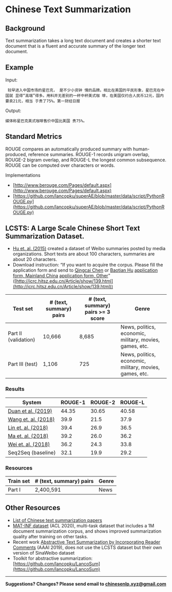 # Chinese Text Summarization

## Background

Text summarization takes a long text document and creates a shorter text document that is a fluent and accurate summary of the longer text document.

## Example

Input:

```
 较早进入中国市场的星巴克， 是不少小资钟 情的品牌。相比在美国的平民形象，星巴克在中国就 显得“高端”得多。用料并无差别的一杯中杯美式咖 啡，在美国仅约合人民币12元，国内要卖21元，相当 于贵了75%。第一财经日报 
```

Output:

```
媒体称星巴克美式咖啡售价中国比美国 贵75%。
```

## Standard Metrics

ROUGE compares an automatically produced summary with human-produced, reference summaries.  ROUGE-1 records unigram overlap, ROUGE-2 bigram overlap, and ROUGE-L the longest common subsequence.   ROUGE can be computed over characters or words.

Implementations
* [http://www.berouge.com/Pages/default.aspx](http://www.berouge.com/Pages/default.aspx) 
* [https://github.com/lancopku/superAE/blob/master/data/script/PythonROUGE.py](https://github.com/lancopku/superAE/blob/master/data/script/PythonROUGE.py) 



## <span class="t">LCSTS: A Large Scale Chinese Short Text Summarization Dataset</span>.

* [Hu et. al. (2015)](https://arxiv.org/pdf/1506.05865.pdf) created a dataset of Weibo summaries posted by media organizations.  Short texts are about 100 characters, summaries are about 20 characters.
* Download instruction: “If you want to acquire the corpus. Please fill the application form and send to [Qingcai Chen](qingcai.chen@hit.edu.cn) or [Baotian Hu](baotianchina@gmail.com) [application form, Mainland China](http://pan.baidu.com/s/1eQCUL1K)   [application form, Other]((https://www.dropbox.com/s/g9623j3hsx3yjij/Application%20form.pdf?dl=0))” ([http://icrc.hitsz.edu.cn/Article/show/139.html](http://icrc.hitsz.edu.cn/Article/show/139.html))
  
| Test set  | # (text, summary) pairs | # (text, summary) pairs >= 3 score | Genre |
| --- | --- | --- | --- |
| Part II (validation) | 10,666 | 8,685 | News, politics, economic, military, movies, games, etc. |
| Part III (test) | 1,106 | 725 | News, politics, economic, military, movies, games, etc. |
  
### Results

| System | ROUGE-1 | ROUGE-2 | ROUGE-L |
| --- | --- | --- | --- |
| [Duan et al. (2019)](https://www.aclweb.org/anthology/D19-1301) | 44.35 | 30.65 | 40.58 |
| [Wang et. al. (2018)](https://arxiv.org/pdf/1805.03616.pdf) | 39.9 | 21.5 | 37.9 |
| [Lin et. al. (2018)](https://arxiv.org/pdf/1805.03989.pdf) | 39.4 | 26.9 | 36.5 |
| [Ma et. al. (2018)](https://arxiv.org/pdf/1805.04869v1.pdf) | 39.2 | 26.0 | 36.2 |
| [Wei et. al. (2018)](https://arxiv.org/pdf/1805.04033v1.pdf) | 36.2 | 24.3 | 33.8 |
| Seq2Seq (baseline) | 32.1 | 19.9 | 29.2 |
 
### Resources

  | Train set | # (text, summary) pairs  | Genre |
  | --- | --- | --- |
  | Part I | 2,400,591  | News |


## Other Resources

* [List of Chinese text summarization papers](https://github.com/mathsyouth/awesome-text-summarization#chinese-text-summarization) 
* [MAT-INF dataset](https://www.aclweb.org/anthology/2020.acl-main.330) (ACL 2020), multi-task dataset that includes a 1M  document summarization corpus, and shows improved summarization quality after training on other tasks.
* Recent work [Abstractive Text Summarization by Incorporating Reader Comments](https://arxiv.org/pdf/1812.05407.pdf) (AAAI 2019), does not use the LCSTS dataset but their own version of SinaWeibo dataset  
* Toolkit for abstractive summarization: [https://github.com/lancopku/LancoSum](https://github.com/lancopku/LancoSum) 

---

**Suggestions? Changes? Please send email to [chinesenlp.xyz@gmail.com](mailto:chinesenlp.xyz@gmail.com)**



